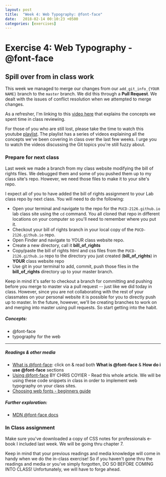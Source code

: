 ```yaml
---
layout: post
title:  "Week 4: Web Typography: @font-face"
date:   2018-02-14 00:10:23 +0500
categories: [exercises]
---
```


# Exercise 4: Web Typography - @font-face

## Spill over from in class work
This week we managed to merge our changes from our `add_git_info_{YOUR NAME}` branch to the `master` branch. We did this through a **Pull Request**. We dealt with the issues of conflict resolution when we attempted to merge changes. 

As a refresher, I'm linking to this [video here](https://www.youtube.com/watch?v=sfT0WrChMrM) that explains the concepts we spent time in class reviewing. 

For those of you who are still lost, please take the time to watch this youtube [playlist](https://www.youtube.com/watch?v=vR-y_2zWrIE&list=PLWKjhJtqVAbkFiqHnNaxpOPhh9tSWMXIF). The playlist has a series of videos explaining all the concepts we've been covering in class over the last few weeks. I urge you to watch the videos discussing the Git topics you're still fuzzy about.

### Prepare for next class

Last week we made a branch from my class website modifying the bill of rights files. We debugged them and some of you pushed them up to my class site's repo. However, we need those files to make it to your site's repo.

I expect all of you to have added the bill of rights assignment to your Lab class repo by next class. You will need to do the following:

- Open your terminal and navigate to the repo for the `PUCD-2126.github.io` lab class site using the `cd` command. You all cloned that repo in different locations on your computer so you'll need to remember where you put it.
- Checkout your bill of rights branch in your local copy of the `PUCD-2126.github.io` repo.
- Open Finder and navigate to YOUR class website repo.
- Create a new directory, call it **bill_of_rights**
- Copy/paste the bill of rights html and css files from the `PUCD-2126.github.io` repo to the directory you just created (**bill_of_rights**) in **YOUR** class website repo
- Use git in your terminal to add, commit, push those files in the **bill_of_rights** directory up to your master branch.

Keep in mind it's safer to checkout a branch for committing and pushing before you merge to master via a pull request -- just like we did today in class. However, since you are not collaborating with the rest of your classmates on your personal website it is possible for you to directly push up to master. In the future, however, we'll be creating branches to work on and merging into master using pull requests. So start getting into the habit. 

##### Concepts:
- @font-face
- typography for the web

---

##### Readings & other media
- [What is @font-face](http://www.font-face.com/): click on & read both **What is @font-face** & **How do i use @font-face** sections
- [Using @font-face](https://css-tricks.com/snippets/css/using-font-face/) BY CHRIS COYIER - Read this whole article. We will be using these code snippets in class in order to implement web typography on your class sites.
- [Choosing web fonts - beginners guide](https://design.google/library/choosing-web-fonts-beginners-guide/)

##### Further exploration:
- [MDN @font-face docs](https://developer.mozilla.org/en-US/docs/Web/CSS/@font-face)

### In Class assignment

Make sure you've downloaded a copy of CSS notes for professionals e-book I included last week. We will be going thru chapter 7.

Keep in mind that your previous readings and media knowledge will come in handy when we do the in-class exercise! So if you haven't gone thru the readings and media or you've simply forgotten, DO SO BEFORE COMING INTO CLASS! Unfortunately, we will have to forge ahead.
